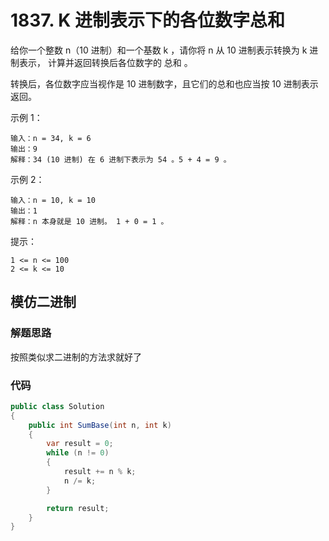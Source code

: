 
# 1837. K 进制表示下的各位数字总和
给你一个整数 n（10 进制）和一个基数 k ，请你将 n 从 10 进制表示转换为 k 进制表示，
计算并返回转换后各位数字的 总和 。

转换后，各位数字应当视作是 10 进制数字，且它们的总和也应当按 10 进制表示返回。

示例 1：
```
输入：n = 34, k = 6
输出：9
解释：34 (10 进制) 在 6 进制下表示为 54 。5 + 4 = 9 。
```
示例 2：
```
输入：n = 10, k = 10
输出：1
解释：n 本身就是 10 进制。 1 + 0 = 1 。
```

提示：
```
1 <= n <= 100
2 <= k <= 10
```

## 模仿二进制
### 解题思路
按照类似求二进制的方法求就好了

### 代码

```csharp
public class Solution
{
    public int SumBase(int n, int k)
    {
        var result = 0;
        while (n != 0)
        {
            result += n % k;
            n /= k;
        }

        return result;
    }
}
```

